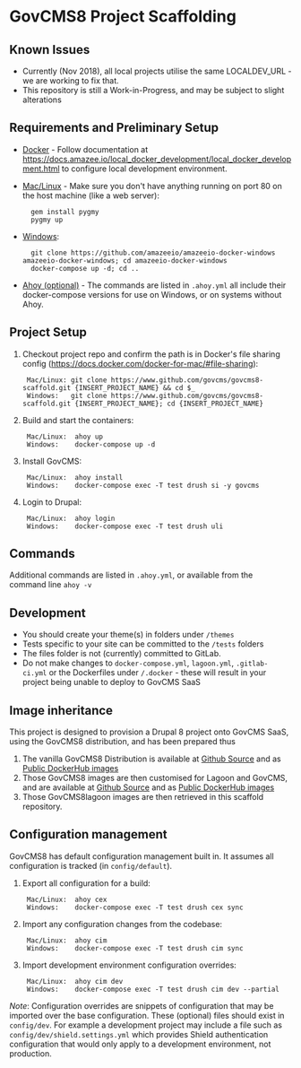 # GovCMS8 Project Scaffolding

## Known Issues

* Currently (Nov 2018), all local projects utilise the same LOCALDEV_URL - we are working to fix that.
* This repository is still a Work-in-Progress, and may be subject to slight alterations

## Requirements and Preliminary Setup

* [Docker](https://docs.docker.com/install/) - Follow documentation at https://docs.amazee.io/local_docker_development/local_docker_development.html to configure local development environment.

* [Mac/Linux](https://docs.amazee.io/local_docker_development/pygmy.html) - Make sure you don't have anything running on port 80 on the host machine (like a web server):

        gem install pygmy
        pygmy up

* [Windows](https://docs.amazee.io/local_docker_development/windows.html):    

        git clone https://github.com/amazeeio/amazeeio-docker-windows amazeeio-docker-windows; cd amazeeio-docker-windows
        docker-compose up -d; cd ..

* [Ahoy (optional)](http://ahoy-cli.readthedocs.io/en/latest/#installation) - The commands are listed in `.ahoy.yml` all include their docker-compose versions for use on Windows, or on systems without Ahoy.

## Project Setup

1. Checkout project repo and confirm the path is in Docker's file sharing config (https://docs.docker.com/docker-for-mac/#file-sharing):

        Mac/Linux: git clone https://www.github.com/govcms/govcms8-scaffold.git {INSERT_PROJECT_NAME} && cd $_
        Windows:   git clone https://www.github.com/govcms/govcms8-scaffold.git {INSERT_PROJECT_NAME}; cd {INSERT_PROJECT_NAME}

2. Build and start the containers:

        Mac/Linux:  ahoy up
        Windows:    docker-compose up -d

3. Install GovCMS:

        Mac/Linux:  ahoy install
        Windows:    docker-compose exec -T test drush si -y govcms

4. Login to Drupal:

        Mac/Linux:  ahoy login
        Windows:    docker-compose exec -T test drush uli

## Commands

Additional commands are listed in `.ahoy.yml`, or available from the command line `ahoy -v`

## Development

* You should create your theme(s) in folders under `/themes`
* Tests specific to your site can be committed to the `/tests` folders
* The files folder is not (currently) committed to GitLab.
* Do not make changes to `docker-compose.yml`, `lagoon.yml`, `.gitlab-ci.yml` or the Dockerfiles under `/.docker` - these will result in your project being unable to deploy to GovCMS SaaS

## Image inheritance

This project is designed to provision a Drupal 8 project onto GovCMS SaaS, using the GovCMS8 distribution, and has been prepared thus

1. The vanilla GovCMS8 Distribution is available at [Github Source](https://github.com/govcms/govcms8) and as [Public DockerHub images](https://hub.docker.com/r/govcms8)
2. Those GovCMS8 images are then customised for Lagoon and GovCMS, and are available at [Github Source](https://github.com/govcms/govcms8lagoon) and as [Public DockerHub images](https://hub.docker.com/r/govcms8lagoon)
3. Those GovCMS8lagoon images are then retrieved in this scaffold repository.

## Configuration management

GovCMS8 has default configuration management built in. It assumes all configuration is tracked (in `config/default`).

1. Export all configuration for a build:

        Mac/Linux:  ahoy cex
        Windows:    docker-compose exec -T test drush cex sync

2. Import any configuration changes from the codebase:

        Mac/Linux:  ahoy cim
        Windows:    docker-compose exec -T test drush cim sync

3. Import development environment configuration overrides:

        Mac/Linux:  ahoy cim dev
        Windows:    docker-compose exec -T test drush cim dev --partial


*Note*: Configuration overrides are snippets of configuration that may be imported over the base configuration. These (optional) files should exist in `config/dev`.
For example a development project may include a file such as `config/dev/shield.settings.yml` which provides Shield authentication configuration that would only apply to a development environment, not production.
